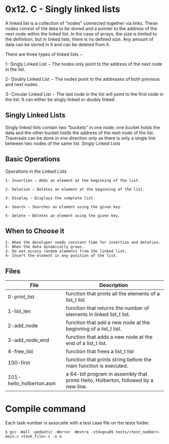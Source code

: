 # 0x12. C - Singly linked lists
A linked list is a collection of “nodes” connected together via links. These nodes consist of the data to be stored and a pointer to the address of the next node within the linked list. In the case of arrays, the size is limited to the definition, but in linked lists, there is no defined size. Any amount of data can be stored in it and can be deleted from it.

There are three types of linked lists −

1- Singly Linked List − The nodes only point to the address of the next node in the list.

2- Doubly Linked List − The nodes point to the addresses of both previous and next nodes.

3- Circular Linked List − The last node in the list will point to the first node in the list. It can either be singly linked or doubly linked.

## Singly Linked Lists
Singly linked lists contain two “buckets” in one node; one bucket holds the data and the other bucket holds the address of the next node of the list. Traversals can be done in one direction only as there is only a single link between two nodes of the same list.
Singly Linked Lists
## Basic Operations
 Operations in the Linked Lists

    1- Insertion − Adds an element at the beginning of the list.

    2- Deletion − Deletes an element at the beginning of the list.

    3- Display − Displays the complete list.

    4- Search − Searches an element using the given key.

    5- Delete − Deletes an element using the given key.
## When to Choose it

    1- When the developer needs constant time for insertion and deletion.
    2- When the data dynamically grows.
    3- Do not access random elements from the linked list.
    4- Insert the element in any position of the list.

## Files

|File|Description|
|---|---|
|0-print_list|function that prints all the elements of a list_t list|
|1-list_len|function that returns the number of elements in linked list_t list.|
|2-add_node|function that add a new node at the beginning of a list_t list.|
|3-add_node_end|function that adds a new node at the end of a list_t list.|
|4-free_list|function that frees a list_t list|
|100-first|function that prints string before the main function is executed.|
|101-hello_holberton.asm| a 64-bit program in assembly that prints Hello, Holberton, followed by a new line.|
# Compile command 
Each task number is assocaite with a test case file on the tests folder.

    $ gcc -Wall -pedantic -Werror -Wextra -std=gnu89 tests/<test_number>-main.c <task_file>.c -o a